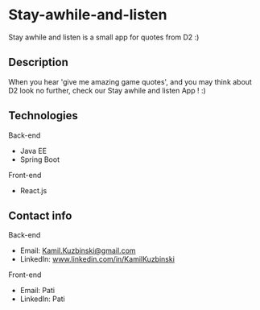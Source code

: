 # Stay-awhile-and-listen
Stay awhile and listen is a small app for quotes from D2 :)

## Description
When you hear 'give me amazing game quotes', and you may think about D2 look no further, check our
Stay awhile and listen App ! :)

## Technologies
Back-end
- Java EE
- Spring Boot

Front-end
- React.js

## Contact info
Back-end
- Email: <Kamil.Kuzbinski@gmail.com>
- LinkedIn: www.linkedin.com/in/KamilKuzbinski

Front-end
- Email: Pati
- LinkedIn: Pati
